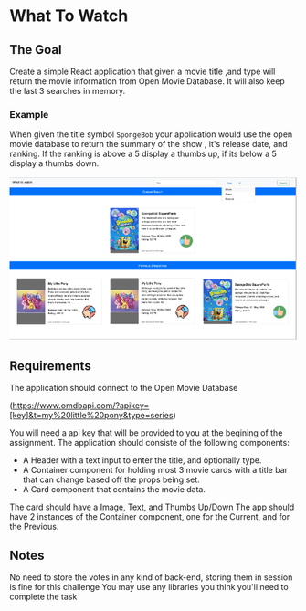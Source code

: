# What To Watch

## The Goal

Create a simple React application that given a movie title ,and type will return the movie information from Open Movie Database. It will also keep the last 3 searches in memory.

### Example
When given the title symbol `SpongeBob` your application would use the open movie database
to return the summary of the show , it's release date, and ranking. If the ranking is above a 5
display a thumbs up, if its below a 5 display a thumbs down.

![](img.png)

## Requirements

The application should connect to the Open Movie Database

(https://www.omdbapi.com/?apikey=[key]&t=my%20little%20pony&type=series)

You will need a api key that will be provided to you at the begining of the assignment.
The application should consiste of the following components:

* A Header with a text input to enter the title, and optionally type.
* A Container component for holding most 3 movie cards with a title bar that can change
based off the props being set.
* A Card component that contains the movie data.

The card should have a Image, Text, and Thumbs Up/Down
The app should have 2 instances of the Container component, one for the Current, and for the
Previous.

## Notes

No need to store the votes in any kind of back-end, storing them in session is fine for this
challenge
You may use any libraries you think you'll need to complete the task